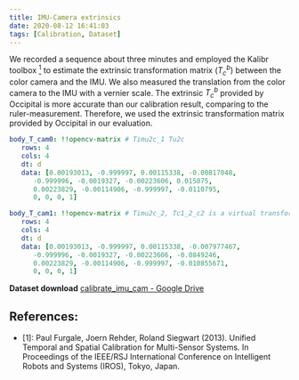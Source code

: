 ```yaml
---
title: IMU-Camera extrinsics
date: 2020-08-12 16:41:03
tags: [Calibration, Dataset]
---
```

We recorded a sequence about three minutes and employed the Kalibr toolbox [<sup>1</sup>](#refer-anchor-1) to estimate the extrinsic transformation matrix ($T_c^b$) between the color camera and the IMU. We also measured the translation from the color camera to the IMU with a vernier scale. The extrinsic $T_c^b$ provided by Occipital is more accurate than our calibration result, comparing to the ruler-measurement. Therefore, we used the extrinsic transformation matrix provided by Occipital in our evaluation.

```yaml
body_T_cam0: !!opencv-matrix # Timu2c_1 Tu2c
   rows: 4
   cols: 4
   dt: d
   data: [0.00193013, -0.999997, 0.00115338, -0.00817048,
      -0.999996, -0.0019327, -0.00223606, 0.015075,
      0.00223829, -0.00114906, -0.999997, -0.0110795,
      0, 0, 0, 1]

body_T_cam1: !!opencv-matrix # Timu2c_2, Tc1_2_c2 is a virtual transformation [I,t] t = [0.1, 0, 0], note "mbf" in estimator_dpt.cpp
   rows: 4
   cols: 4
   dt: d
   data: [0.00193013, -0.999997, 0.00115338, -0.007977467,
      -0.999996, -0.0019327, -0.00223606, -0.0849246,
      0.00223829, -0.00114906, -0.999997, -0.010855671,
      0, 0, 0, 1]
```



**Dataset download** [calibrate_imu_cam - Google Drive](https://drive.google.com/drive/folders/1TzVq_GvnhUQSWwMMWM0rTgv4tmiJj1OI?usp=sharing)



## References:

<div id="refer-anchor-1"></div>

- [1]: Paul Furgale, Joern Rehder, Roland Siegwart (2013). Unified Temporal and Spatial Calibration for Multi-Sensor Systems. In Proceedings of the IEEE/RSJ International Conference on Intelligent Robots and Systems (IROS), Tokyo, Japan.


